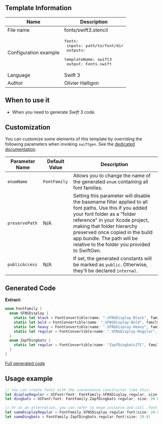 ## Template Information

| Name      | Description       |
| --------- | ----------------- |
| File name | fonts/swift3.stencil |
| Configuration example | <pre>fonts:<br />  inputs: path/to/font/dir<br />  outputs:<br />    templateName: swift3<br />    output: Fonts.swift</pre> |
| Language | Swift 3 |
| Author | Olivier Halligon |

## When to use it

- When you need to generate *Swift 3* code.

## Customization

You can customize some elements of this template by overriding the following parameters when invoking `swiftgen`. See the [dedicated documentation](../../ConfigFile.md).

| Parameter Name | Default Value | Description |
| -------------- | ------------- | ----------- |
| `enumName` | `FontFamily` | Allows you to change the name of the generated `enum` containing all font families. |
| `preservePath` | N/A | Setting this parameter will disable the basename filter applied to all font paths. Use this if you added your font folder as a "folder reference" in your Xcode project, making that folder hierarchy preserved once copied in the build app bundle. The path will be relative to the folder you provided to SwiftGen. |
| `publicAccess` | N/A | If set, the generated constants will be marked as `public`. Otherwise, they'll be declared `internal`. |

## Generated Code

**Extract:**

```swift
enum FontFamily {
  enum SFNSDisplay {
    static let black = FontConvertible(name: ".SFNSDisplay-Black", family: ".SF NS Display", path: "SFNSDisplay-Black.otf")
    static let bold = FontConvertible(name: ".SFNSDisplay-Bold", family: ".SF NS Display", path: "SFNSDisplay-Bold.otf")
    static let heavy = FontConvertible(name: ".SFNSDisplay-Heavy", family: ".SF NS Display", path: "SFNSDisplay-Heavy.otf")
    static let regular = FontConvertible(name: ".SFNSDisplay-Regular", family: ".SF NS Display", path: "SFNSDisplay-Regular.otf")
  }
  enum ZapfDingbats {
    static let regular = FontConvertible(name: "ZapfDingbatsITC", family: "Zapf Dingbats", path: "ZapfDingbats.ttf")
  }
}
```

[Full generated code](../../../Tests/Fixtures/Generated/Fonts/swift3/defaults.swift)

## Usage example

```swift
// You can create fonts with the convenience constructor like this:
let displayRegular = UIFont(font: FontFamily.SFNSDisplay.regular, size: 20.0)
let dingbats = UIFont(font: FontFamily.ZapfDingbats.regular, size: 20.0)

// Or as an alternative, you can refer to enum instance and call .font on it:
let sameDisplayRegular = FontFamily.SFNSDisplay.regular.font(size: 20.0)
let sameDingbats = FontFamily.ZapfDingbats.regular.font(size: 20.0)
```
